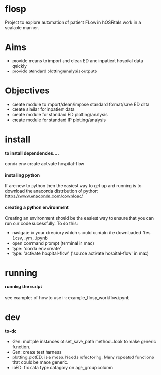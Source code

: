 # flosp
Project to explore automation of patient FLow in hOSPitals work in a scalable manner.

# Aims
- provide means to import and clean ED and inpatient hospital data quickly
- provide standard plotting/analysis outputs

# Objectives
- create module to import/clean/impose standard format/save ED data
- create similar for inpatient data
- create module for standard ED plotting/analysis
- create module for standard IP plotting/analysis




# install
#### to install dependencies....
conda env create
activate hospital-flow

#### installing python
If are new to python then the easiest way to get up and running is to download
the anaconda distribution of python:
https://www.anaconda.com/download/

#### creating a python environment
Creating an environment should be the easiest way to ensure that you can run
our code sucessfully. To do this:
- navigate to your directory which should contain the downloaded files (.csv, .yml, .ipynb)
- open command prompt (terminal in mac)
- type: 'conda env create'
- type: 'activate hospital-flow' ('source activate hospital-flow' in mac)

# running
#### running the script
see examples of how to use in:
example_flosp_workflow.ipynb

# dev
#### to-do

- Gen: multiple instances of set_save_path method...look to make generic function.
- Gen: create test harness
- plotting.plotED: is a mess. Needs refactoring. Many repeated functions that could be made generic.
- ioED: fix data type catagory on age_group column
